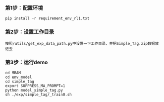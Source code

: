 ### 第1步：配置环境
```
pip install -r requirement_env_rl1.txt
```

### 第2步：设置工作目录
```
按照/utils/get_exp_data_path.py中设置一下工作目录，并把Simple_Tag.zip数据放进去
```


### 第3步：运行demo
```
cd MBAM
cd env_model
cd simple_tag
export SUPPRESS_MA_PROMPT=1
python model_simple_tag.py
sh ./exp/simple_tag/_train0.sh
```